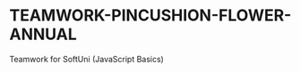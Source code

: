 TEAMWORK-PINCUSHION-FLOWER-ANNUAL
=================================

Teamwork for SoftUni (JavaScript Basics)
